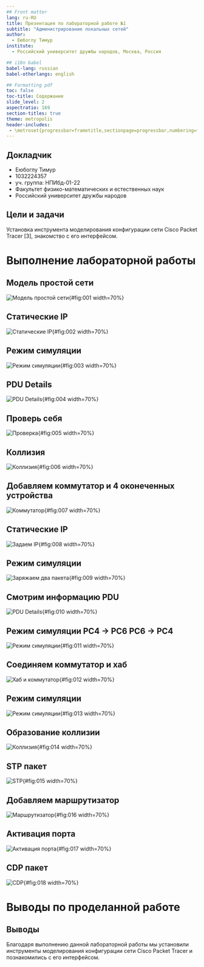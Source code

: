 ```yaml
---
## Front matter
lang: ru-RU
title: Презентация по лабораторной работе №1
subtitle: "Администрирование локальных сетей"
author:
  - Еюбоглу Тимур
institute:
  - Российский университет дружбы народов, Москва, Россия

## i18n babel
babel-lang: russian
babel-otherlangs: english

## Formatting pdf
toc: false
toc-title: Содержание
slide_level: 2
aspectratio: 169
section-titles: true
theme: metropolis
header-includes:
 - \metroset{progressbar=frametitle,sectionpage=progressbar,numbering=fraction}
---
```



## Докладчик

  * Еюбоглу Тимур
  * 1032224357
  * уч. группа: НПИбд-01-22
  * Факультет физико-математических и естественных наук
  * Российский университет дружбы народов

## Цели и задачи

Установка инструмента моделирования конфигурации сети Cisco Packet Tracer [3], знакомство с его интерфейсом.

# Выполнение лабораторной работы

## Модель простой сети

![Модель простой сети](image/01.png){#fig:001 width=70%}

## Статические IP

![Статические IP](image/02.png){#fig:002 width=70%}

## Режим симуляции

![Режим симуляции](image/03.png){#fig:003 width=70%}

## PDU Details

![PDU Details](image/04.png){#fig:004 width=70%}

## Проверь себя

![Проверка](image/05.png){#fig:005 width=70%}

## Коллизия

![Коллизия](image/06.png){#fig:006 width=70%}

## Добавляем коммутатор и 4 оконеченных устройства

![Коммутатор](image/07.png){#fig:007 width=70%}

## Статические IP

![Задаем IP](image/08.png){#fig:008 width=70%}

## Режим симуляции

![Заряжаем два пакета](image/09.png){#fig:009 width=70%}

## Смотрим информацию PDU

![PDU Details](image/10.png){#fig:010 width=70%}

## Режим симуляции PC4 -> PC6 PC6 -> PC4

![Режим симуляции](image/11.png){#fig:011 width=70%}

## Соединяем коммутатор и хаб

![Хаб и коммутатор](image/12.png){#fig:012 width=70%}

## Режим симуляции

![Режим симуляции](image/13.png){#fig:013 width=70%}

## Образование коллизии

![Коллизия](image/14.png){#fig:014 width=70%}

## STP пакет

![STP](image/15.png){#fig:015 width=70%}

## Добавляем маршрутизатор 

![Маршрутизатор](image/17.png){#fig:016 width=70%}

## Активация порта

![Активация порта](image/16.png){#fig:017 width=70%}

## CDP пакет

![CDP](image/18.png){#fig:018 width=70%}

# Выводы по проделанной работе

## Выводы

Благодаря выполнению данной лабораторной работы мы установили инструменты моделирования конфигурации сети Cisco Packet Tracer и познакомились с его интерфейсом.
